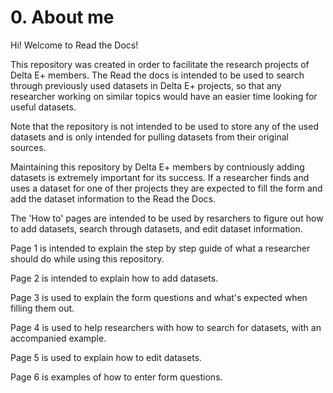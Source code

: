 # **0. About me**

Hi! Welcome to Read the Docs!

This repository was created in order to facilitate the research projects of Delta E+ members. The Read the docs is intended to be used to search through previously used datasets in Delta E+ projects, so that any researcher working on similar topics would have an easier time looking for useful datasets.

Note that the repository is not intended to be used to store any of the used datasets and is only intended for pulling datasets from their original sources.

Maintaining this repository by Delta E+ members by contniously adding datasets is extremely important for its success. If a researcher finds and uses a dataset for one of ther projects they are expected to fill the form and add the dataset information to the Read the Docs.

The 'How to' pages are intended to be used by resarchers to figure out how to add datasets, search through datasets, and edit dataset information.

Page 1 is intended to explain the step by step guide of what a researcher should do while using this repository.

Page 2 is intended to explain how to add datasets.

Page 3 is used to explain the form questions and what's expected when filling them out.

Page 4 is used to help researchers with how to search for datasets, with an accompanied example.

Page 5 is used to explain how to edit datasets.

Page 6 is examples of how to enter form questions.
